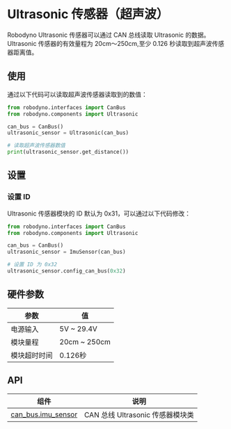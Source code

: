 # Ultrasonic 传感器（超声波）

Robodyno Ultrasonic 传感器可以通过 CAN 总线读取 Ultrasonic 的数据。Ultrasonic 传感器的有效量程为 20cm～250cm,至少 0.126 秒读取到超声波传感器距离值。

## 使用

通过以下代码可以读取超声波传感器读取到的数值：

```python
from robodyno.interfaces import CanBus
from robodyno.components import Ultrasonic

can_bus = CanBus()
ultrasonic_sensor = Ultrasonic(can_bus)

# 读取超声波传感器数值
print(ultrasonic_sensor.get_distance())
```

## 设置

### 设置 ID

Ultrasonic 传感器模块的 ID 默认为 0x31，可以通过以下代码修改：

```python
from robodyno.interfaces import CanBus
from robodyno.components import Ultrasonic

can_bus = CanBus()
ultrasonic_sensor = ImuSensor(can_bus)

# 设置 ID 为 0x32
ultrasonic_sensor.config_can_bus(0x32)
```


## 硬件参数

| 参数       | 值                         |
| ---------- | -------------------------- |
| 电源输入    | 5V ~ 29.4V                 |
| 模块量程    | 20cm ~ 250cm               |
| 模块超时时间 | 0.126秒                    |

## API

| 组件                                                                    | 说明                      |
| ----------------------------------------------------------------------- | ------------------------- |
| [can_bus.imu_sensor](../../../references/components/can_bus/ultrasonic_sensor) | CAN 总线 Ultrasonic 传感器模块类 |
